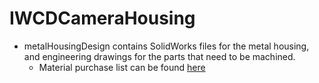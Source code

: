 # IWCDCameraHousing

* metalHousingDesign contains SolidWorks files for the metal housing, and engineering drawings for the parts that need to be machined. 
  * Material purchase list can be found [here](https://docs.google.com/spreadsheets/d/14c0sQv2Obbbmb6hUaK7rj2h6zKZg8cWHZIx4L92i6jI/edit?usp=sharing)
